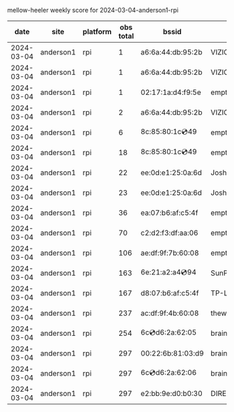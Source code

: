 mellow-heeler weekly score for 2024-03-04-anderson1-rpi

|date|site|platform|obs total|bssid|ssid|lat|lng|
|--|--|--|--|--|--|--|--|
|2024-03-04|anderson1|rpi|1|a6:6a:44:db:95:2b|VIZIOCastAudio9604|0|0|
|2024-03-04|anderson1|rpi|1|a6:6a:44:db:95:2b|VIZIOCastAudio3746|0|0|
|2024-03-04|anderson1|rpi|1|02:17:1a:d4:f9:5e|empty_ssid|0|0|
|2024-03-04|anderson1|rpi|2|a6:6a:44:db:95:2b|VIZIOCastAudio7597|0|0|
|2024-03-04|anderson1|rpi|6|8c:85:80:1c:cd:49|empty_ssid|0|0|
|2024-03-04|anderson1|rpi|18|8c:85:80:1c:cd:49|empty_ssid|0|0|
|2024-03-04|anderson1|rpi|22|ee:0d:e1:25:0a:6d|JoshLily|0|0|
|2024-03-04|anderson1|rpi|23|ee:0d:e1:25:0a:6d|JoshLily|0|0|
|2024-03-04|anderson1|rpi|36|ea:07:b6:af:c5:4f|empty_ssid|0|0|
|2024-03-04|anderson1|rpi|70|c2:d2:f3:df:aa:06|empty_ssid|0|0|
|2024-03-04|anderson1|rpi|106|ae:df:9f:7b:60:08|empty_ssid|0|0|
|2024-03-04|anderson1|rpi|163|6e:21:a2:a4:cd:94|SunPower21450|0|0|
|2024-03-04|anderson1|rpi|167|d8:07:b6:af:c5:4f|TP-Link_C54F|0|0|
|2024-03-04|anderson1|rpi|237|ac:df:9f:4b:60:08|theweef|0|0|
|2024-03-04|anderson1|rpi|254|6c:cd:d6:2a:62:05|braingang2_5GEXT|0|0|
|2024-03-04|anderson1|rpi|297|00:22:6b:81:03:d9|braingang2|0|0|
|2024-03-04|anderson1|rpi|297|6c:cd:d6:2a:62:06|braingang2_2GEXT|0|0|
|2024-03-04|anderson1|rpi|297|e2:bb:9e:d0:b0:30|DIRECT-9ED03030|0|0|
